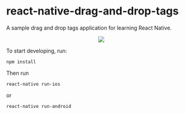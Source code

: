 # react-native-drag-and-drop-tags
A sample drag and drop tags application for learning React Native.

<p align="center">
<img src="hhttps://github.com/peterdestasio/react-native-drag-and-drop-tags/blob/master/draganddrop.gif">
</p>


To start developing, run:
```
npm install
```

Then run

```
react-native run-ios
```
or
```
react-native run-android
```
